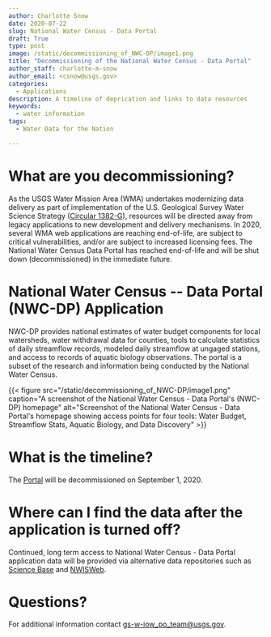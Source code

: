 ```yaml
---
author: Charlotte Snow
date: 2020-07-22
slug: National Water Census - Data Portal
draft: True
type: post
image: /static/decommissioning_of_NWC-DP/image1.png
title: "Decommissioning of the National Water Census - Data Portal"
author_staff: charlotte-m-snow
author_email: <csnow@usgs.gov>
categories:
  - Applications
description: A timeline of deprication and links to data resources
keywords:
  - water information
tags:
  - Water Data for the Nation

---
```

What are you decommissioning? 
===========
As the USGS Water Mission Area (WMA) undertakes modernizing data
delivery as part of implementation of the U.S. Geological Survey Water
Science Strategy ([Circular 1382-G](<https://doi.org/10.3133/cir1383G>)),
resources will be directed away from legacy applications to new
development and delivery mechanisms. In 2020, several WMA web
applications are reaching end-of-life, are subject to critical
vulnerabilities, and/or are subject to increased licensing fees. The
National Water Census Data Portal has reached end-of-life and will be
shut down (decommissioned) in the immediate future.

National Water Census -- Data Portal (NWC-DP) Application
===========
NWC-DP provides national estimates of water budget components for local
watersheds, water withdrawal data for counties, tools to calculate
statistics of daily streamflow records, modeled daily streamflow at
ungaged stations, and access to records of aquatic biology observations.
The portal is a subset of the research and information being conducted
by the National Water Census.

<div class="grid-row">
    <div class="grid-col-14 grid-offset-0">
    {{< figure src="/static/decommissioning_of_NWC-DP/image1.png" caption="A screenshot of the National Water Census - Data Portal's (NWC-DP) homepage" alt="Screenshot of the National Water Census - Data Portal's homepage showing access points for four tools: Water Budget, Streamflow Stats, Aquatic Biology, and Data Discovery" >}}
    </div>
</div>



What is the timeline? 
===========
The [Portal](<https://cida.usgs.gov/nwc/>) will be decommissioned on September 1,
2020. 


Where can I find the data after the application is turned off? 
===========
Continued, long term access to National Water Census - Data Portal
application data will be provided via alternative data repositories such
as [Science Base](https://www.sciencebase.gov/catalog/item/52a7ba64e4b0de1a6d2dd0fb) and
[NWISWeb]([https://waterdata.usgs.gov](https://waterdata.usgs.gov/)). 


Questions? 
===========
For additional information contact <gs-w-iow_po_team@usgs.gov>.  
